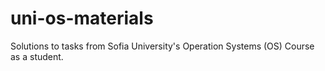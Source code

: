 # uni-os-materials
Solutions to tasks from Sofia University's Operation Systems (OS) Course as a student.
